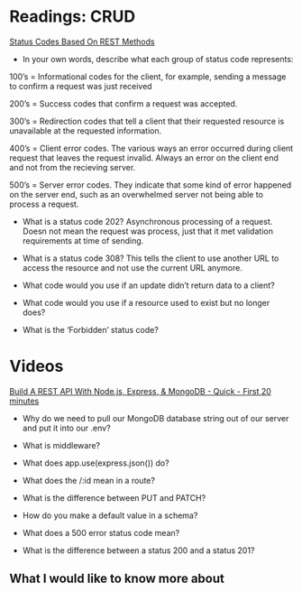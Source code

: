# Readings: CRUD

[Status Codes Based On REST Methods](https://www.moesif.com/blog/technical/api-design/Which-HTTP-Status-Code-To-Use-For-Every-CRUD-App/)

- In your own words, describe what each group of status code represents:

100’s = Informational codes for the client, for example, sending a message to confirm a request was just received

200’s = Success codes that confirm a request was accepted.

300’s = Redirection codes that tell a client that their requested resource is unavailable at the requested information.

400’s = Client error codes. The various ways an error occurred during client request that leaves the request invalid. Always an error on the client end and not from the recieving server.

500’s = Server error codes. They indicate that some kind of error happened on the server end, such as an overwhelmed server not being able to process a request.

- What is a status code 202?
Asynchronous processing of a request. Doesn not mean the request was process, just that it met validation requirements at time of sending.

- What is a status code 308?
This tells the client to use another URL to access the resource and not use the current URL anymore.

- What code would you use if an update didn’t return data to a client?

- What code would you use if a resource used to exist but no longer does?

- What is the ‘Forbidden’ status code?


# Videos

[Build A REST API With Node.js, Express, & MongoDB - Quick - First 20 minutes](https://www.youtube.com/channel/UCFbNIlppjAuEX4znoulh0Cw)

- Why do we need to pull our MongoDB database string out of our server and put it into our .env?

- What is middleware?

- What does app.use(express.json()) do?

- What does the /:id mean in a route?

- What is the difference between PUT and PATCH?

- How do you make a default value in a schema?

- What does a 500 error status code mean?

- What is the difference between a status 200 and a status 201?

## What I would like to know more about
